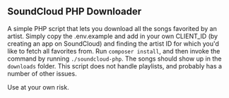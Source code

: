 ## SoundCloud PHP Downloader

A simple PHP script that lets you download all the songs favorited by an artist. Simply copy the .env.example and add in your own CLIENT_ID (by creating an app on SoundCloud) and finding the artist ID for which you'd like to fetch all favorites from. Run `composer install`, and then invoke the command by running `./soundcloud-php`. The songs should show up in the `downloads` folder. This script does not handle playlists, and probably has a number of other issues.

Use at your own risk.
